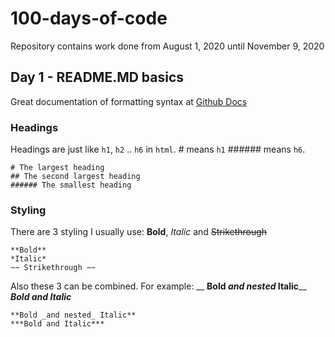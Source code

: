 # 100-days-of-code
 Repository contains work done from August 1, 2020 until November 9, 2020

## Day 1 - README.MD basics

Great documentation of formatting syntax at [Github Docs](https://docs.github.com/en/github/writing-on-github/basic-writing-and-formatting-syntax) 

### Headings

Headings are just like `h1`, `h2` .. `h6` in `html`. # means `h1` ###### means `h6`.

```
# The largest heading
## The second largest heading
###### The smallest heading
```

### Styling 

There are 3 styling I usually use: **Bold**, *Italic* and ~~Strikethrough~~

```
**Bold**
*Italic* 
~~ Strikethrough ~~
```

Also these 3 can be combined. For example: __
**Bold _and nested_ Italic**__
***Bold and Italic***
```
**Bold _and nested_ Italic**
***Bold and Italic***
```



